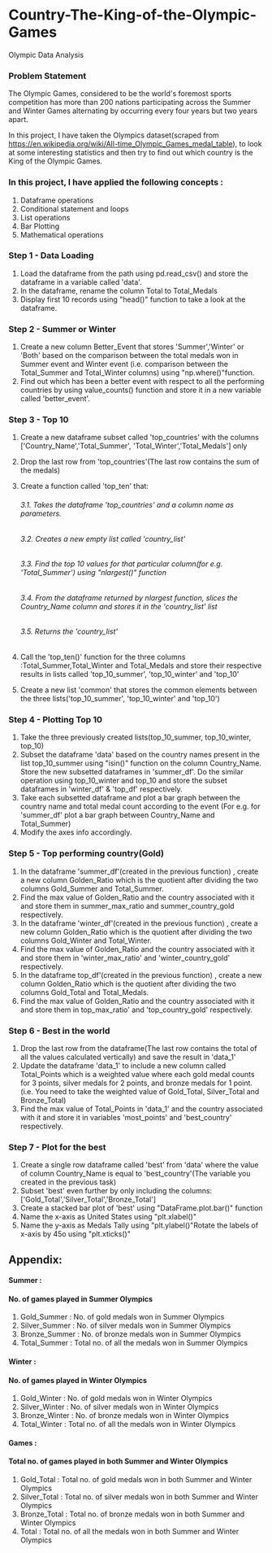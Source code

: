 # Country-The-King-of-the-Olympic-Games
Olympic Data Analysis



### Problem Statement
The Olympic Games, considered to be the world's foremost sports competition has more than 200 nations participating across the Summer and Winter Games alternating by occurring every four years but two years apart.

In this project, I have taken the Olympics dataset(scraped from https://en.wikipedia.org/wiki/All-time_Olympic_Games_medal_table), to look at some interesting statistics and then try to find out which country is the King of the Olympic Games.

### In this project, I have applied the following concepts :
1.	Dataframe operations
2.	Conditional statement and loops
3.	List operations
4.	Bar Plotting
5.	Mathematical operations


### Step 1 - Data Loading
1.	Load the dataframe from the path using pd.read_csv() and store the dataframe in a variable called 'data'.
2.	In the dataframe, rename the column Total to Total_Medals
3.	Display first 10 records using "head()" function to take a look at the dataframe.
### Step 2 - Summer or Winter
1.	Create a new column Better_Event that stores 'Summer','Winter' or 'Both' based on the comparison between the total medals won in Summer event and Winter event (i.e. comparison between the Total_Summer and Total_Winter columns) using "np.where()"function.
2.	Find out which has been a better event with respect to all the performing countries by using value_counts() function and store it in a new variable called 'better_event'.

### Step 3 - Top 10
1. Create a new dataframe subset called 'top_countries' with the columns ['Country_Name','Total_Summer', 'Total_Winter','Total_Medals'] only
2. Drop the last row from 'top_countries'(The last row contains the sum of the medals)
3. Create a function called 'top_ten' that:

   ###### 3.1.	Takes the dataframe 'top_countries' and a column name as parameters.
   ###### 3.2.	Creates a new empty list called 'country_list'
   ###### 3.3.	Find the top 10 values for that particular column(for e.g. 'Total_Summer') using "nlargest()" function
   ###### 3.4. From the dataframe returned by nlargest function, slices the Country_Name column and stores it in the 'country_list' list
   ###### 3.5. Returns the 'country_list'
   
4.	Call the 'top_ten()' function for the three columns :Total_Summer,Total_Winter and Total_Medals and store their respective results in lists called 'top_10_summer', 'top_10_winter' and 'top_10'
5. Create a new list 'common' that stores the common elements between the three lists('top_10_summer', 'top_10_winter' and 'top_10')

### Step 4 - Plotting Top 10
1.	Take the three previously created lists(top_10_summer, top_10_winter, top_10)
2.	Subset the dataframe 'data' based on the country names present in the list top_10_summer using "isin()" function on the column Country_Name. Store the new subsetted dataframes in 'summer_df'. Do the similar operation using top_10_winter and top_10 and store the subset dataframes in 'winter_df' & 'top_df' respectively.
3.	Take each subsetted dataframe and plot a bar graph between the country name and total medal count according to the event (For e.g. for 'summer_df' plot a bar graph between Country_Name and Total_Summer)
4.	Modify the axes info accordingly.

### Step 5 - Top performing country(Gold)
1.	In the dataframe 'summer_df'(created in the previous function) , create a new column Golden_Ratio which is the quotient after dividing the two columns Gold_Summer and Total_Summer.
2.	Find the max value of Golden_Ratio and the country associated with it and store them in summer_max_ratio and summer_country_gold respectively.
3.	In the dataframe 'winter_df'(created in the previous function) , create a new column Golden_Ratio which is the quotient after dividing the two columns Gold_Winter and Total_Winter.
4.	Find the max value of Golden_Ratio and the country associated with it and store them in 'winter_max_ratio' and 'winter_country_gold' respectively.
5.	In the dataframe top_df'(created in the previous function) , create a new column Golden_Ratio which is the quotient after dividing the two columns Gold_Total and Total_Medals.
6.	Find the max value of Golden_Ratio and the country associated with it and store them in top_max_ratio' and 'top_country_gold' respectively.
### Step 6 - Best in the world
1.	Drop the last row from the dataframe(The last row contains the total of all the values calculated vertically) and save the result in 'data_1'
2.	Update the dataframe 'data_1' to include a new column called Total_Points which is a weighted value where each gold medal counts for 3 points, silver medals for 2 points, and bronze medals for 1 point. (i.e. You need to take the weighted value of Gold_Total, Silver_Total and Bronze_Total)
3.	Find the max value of Total_Points in 'data_1' and the country associated with it and store it in variables 'most_points' and 'best_country' respectively.
### Step 7 - Plot for the best
1.	Create a single row dataframe called 'best' from 'data' where the value of column Country_Name is equal to 'best_country'(The variable you created in the previous task)
2.	Subset 'best' even further by only including the columns: ['Gold_Total','Silver_Total','Bronze_Total']
3.	Create a stacked bar plot of 'best' using "DataFrame.plot.bar()" function
4.	Name the x-axis as United States using "plt.xlabel()"
5.	Name the y-axis as Medals Tally using "plt.ylabel()"Rotate the labels of x-axis by 45o using "plt.xticks()"






## Appendix:

####  Summer	:	
#### No. of games played in Summer Olympics
1. Gold_Summer	:	No. of gold medals won in Summer Olympics
2. Silver_Summer	:	No. of silver medals won in Summer Olympics
3. Bronze_Summer	:	No. of bronze medals won in Summer Olympics
4. Total_Summer	:	Total no. of all the medals won in Summer Olympics


#### Winter	:	
#### No. of games played in Winter Olympics
1. Gold_Winter	:	No. of gold medals won in Winter Olympics
2. Silver_Winter	:	No. of silver medals won in Winter Olympics
3. Bronze_Winter	:	No. of bronze medals won in Winter Olympics
4. Total_Winter	:	Total no. of all the medals won in Winter Olympics


#### Games	:	
#### Total no. of games played in both Summer and Winter Olympics
1. Gold_Total	:	Total no. of gold medals won in both Summer and Winter Olympics
2. Silver_Total	:	Total no. of silver medals won in both Summer and Winter Olympics
3. Bronze_Total	:	Total no. of bronze medals won in both Summer and Winter Olympics
4. Total	:	Total no. of all the medals won in both Summer and Winter Olympics



